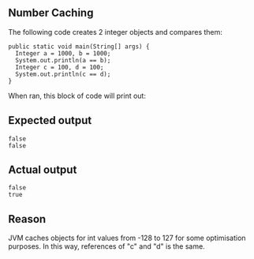 Number Caching
--------------

The following code creates 2 integer objects and compares them:

```
public static void main(String[] args) {
  Integer a = 1000, b = 1000;
  System.out.println(a == b);
  Integer c = 100, d = 100;
  System.out.println(c == d);
}
```

When ran, this block of code will print out:

Expected output
---------------
```
false
false
```

Actual output
-------------
```
false
true
```

Reason
------
JVM caches objects for int values from -128 to 127 for some optimisation purposes. In this way, references of "c" and "d" is the same.
